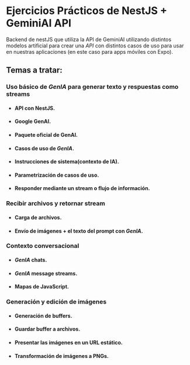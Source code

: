 # Ejercicios Prácticos de NestJS + GeminiAI API

Backend de nestJS que utiliza la API de GeminiAI utilizando distintos modelos artificial para
crear una _API_ con distintos casos de uso para usar en nuestras aplicaciones (en este caso para apps móviles con Expo).

## Temas a tratar:

### Uso básico de *_GenIA_* para generar texto y respuestas como streams

- #### API con NestJS.
- #### Google GenAI.
- #### Paquete oficial de GenAI.
- #### Casos de uso de *_GenIA_*.
- #### Instrucciones de sistema(contexto de IA).
- #### Parametrización de casos de uso.
- #### Responder mediante un stream o flujo de información.


### Recibir archivos y retornar stream
- #### Carga de archivos.
- #### Envío de imágenes + el texto del prompt con *_GenIA_*.


### Contexto conversacional
- #### *_GenIA_* chats.
- #### *_GenIA_* message streams.
- #### Mapas de JavaScript.


### Generación y edición de imágenes
- #### Generación de buffers.
- #### Guardar buffer a archivos.
- #### Presentar las imágenes en un URL estático.
- #### Transformación de imágenes a PNGs.
